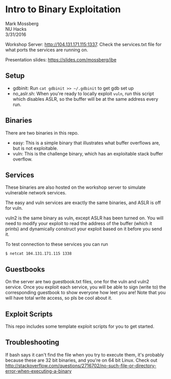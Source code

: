 # Intro to Binary Exploitation

Mark Mossberg  
NU Hacks  
3/31/2016

Workshop Server: http://104.131.171.115:1337. Check the services.txt file for what
ports the services are running on.

Presentation slides: https://slides.com/mossberg/ibe

## Setup

- gdbinit: Run `cat gdbinit >> ~/.gdbinit` to get gdb set up
- no_aslr.sh: When you're ready to locally exploit `vuln`, run this script
  which disables ASLR, so the buffer will be at the same address every
  run.

## Binaries

There are two binaries in this repo.

- easy: This is a simple binary that illustrates what buffer overflows are,
  but is not exploitable.
- vuln: This is the challenge binary, which has an exploitable stack buffer
  overflow.

## Services

These binaries are also hosted on the workshop server to simulate vulnerable
network services.

The easy and vuln services are exactly the same binaries, and ASLR is off
for vuln.

vuln2 is the same binary as vuln, except ASLR has been turned on. You will
need to modify your exploit to read the address of the buffer (which it
prints) and dynamically construct your exploit based on it before you send
it.

To test connection to these services you can run

```
$ netcat 104.131.171.115 1338
```

## Guestbooks

On the server are two guestbook.txt files, one for the vuln and vuln2 service.
Once you exploit each service, you will be able to sign (write to) the
corresponding guestbook to show everyone how leet you are! Note that you
will have total write access, so pls be cool about it.

## Exploit Scripts

This repo includes some template exploit scripts for you to get started.

## Troubleshooting

If bash says it can't find the file when you try to execute them, it's
probably because these are 32 bit binaries, and you're on 64 bit Linux.
Check out http://stackoverflow.com/questions/2716702/no-such-file-or-directory-error-when-executing-a-binary


